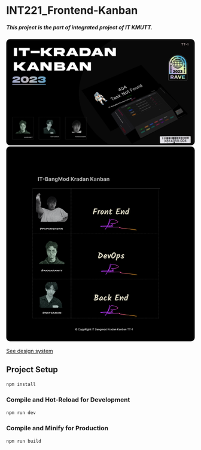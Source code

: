 # INT221_Frontend-Kanban

##### This project is the part of integrated project of IT KMUTT.


<div align="center">
<img src = "./readme/poster-1.png" style = "border-radius:10px">
</div>

<div align="center">
<img src = "./readme/poster-2.png" style = "border-radius:10px">
</div>


[See design system](https://www.figma.com/design/PBECxmprRuOT3Goo6uceJt/Design?node-id=0-1&t=NjntetTKDm2LaAEI-1)

## Project Setup

```sh
npm install
```

### Compile and Hot-Reload for Development

```sh
npm run dev
```

### Compile and Minify for Production

```sh
npm run build
```
